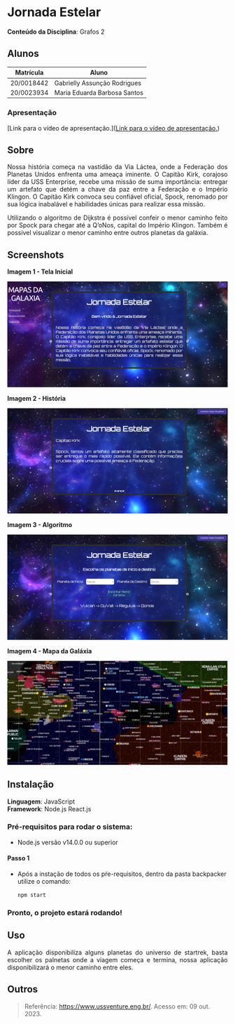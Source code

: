 # Jornada Estelar

**Conteúdo da Disciplina**: Grafos 2<br>

## Alunos
|Matrícula | Aluno |
| -- | -- |
| 20/0018442  |  Gabrielly Assunção Rodrigues |
| 20/0023934|  Maria Eduarda Barbosa Santos |

### Apresentação

[Link para o vídeo de apresentação.]([Link para o vídeo de apresentação.](https://unbbr-my.sharepoint.com/personal/200018442_aluno_unb_br/_layouts/15/embed.aspx?UniqueId=a676bef9-f5e7-473f-9eb4-c7122a810940&nav=%7B%22playbackOptions%22%3A%7B%22startTimeInSeconds%22%3A0%7D%7D&embed=%7B%22ust%22%3Atrue%2C%22hv%22%3A%22CopyEmbedCode%22%7D&referrer=StreamWebApp&referrerScenario=EmbedDialog.Create))

## Sobre

<p align="justify">
Nossa história começa na vastidão da Via Láctea, onde a Federação dos Planetas Unidos enfrenta uma ameaça iminente. O Capitão Kirk, corajoso líder da USS Enterprise, recebe uma missão de suma importância: entregar um artefato que detém a chave da paz entre a Federação e o Império Klingon. O Capitão Kirk convoca seu confiável oficial, Spock, renomado por sua lógica inabalável e habilidades únicas para realizar essa missão.</p>
<p align="justify">
Utilizando o algoritmo de Dijkstra é possível confeir o menor caminho feito por Spock para chegar até a Q’oNos, capital do Império Klingon. Também é possível visualizar  o menor  caminho entre outros planetas da galáxia.</p>

## Screenshots
**Imagem 1 - Tela Inicial** 

![inicial](backpacker/src/../../startrek/src/assets/inicial.png)

**Imagem 2 - História**

![dialogol](backpacker/src/../../startrek/src/assets/dialogo.png)

**Imagem 3 - Algoritmo**

![algoritimo](backpacker/src/../../startrek/src/assets/algoritmo.png)

**Imagem 4 - Mapa da Galáxia**

![mapa](backpacker/src/../../startrek/src/assets/mapa.png)

## Instalação 
**Linguagem**: JavaScript<br>
**Framework**: Node.js React.js<br>
### Pré-requisitos para rodar o sistema:

- Node.js versão v14.0.0 ou superior <br>
#### Passo 1

- Após a instação de todos os pŕe-requisitos, dentro da pasta backpacker utilize o comando:
  ```
  npm start
### Pronto, o projeto estará rodando!

## Uso 

<p align="justify">
A aplicação disponibiliza alguns planetas do universo de startrek, basta escolher os palnetas onde a viagem começa e termina, nossa aplicação disponibilizará o menor caminho entre eles.
</p>

## Outros 

> Referência:  <https://www.ussventure.eng.br/>.  Acesso em: 09 out. 2023.